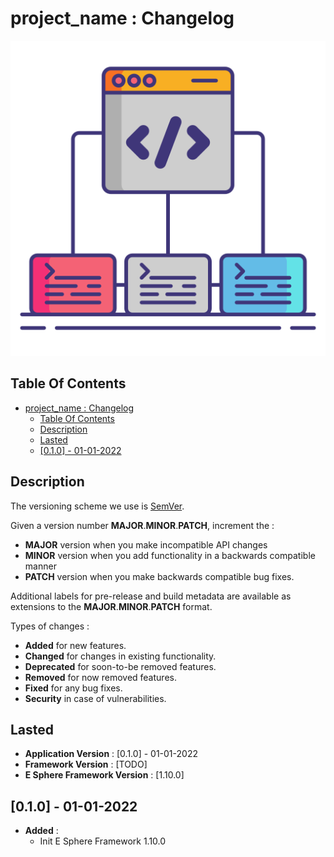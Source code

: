 # project_name : Changelog

![Icon](./icon.png)

## Table Of Contents

- [project_name : Changelog](#project_name--changelog)
  - [Table Of Contents](#table-of-contents)
  - [Description](#description)
  - [Lasted](#lasted)
  - [[0.1.0] - 01-01-2022](#010---01-01-2022)

## Description

The versioning scheme we use is [SemVer](http://semver.org/).

Given a version number **MAJOR**.**MINOR**.**PATCH**, increment the :

- **MAJOR** version when you make incompatible API changes
- **MINOR** version when you add functionality in a backwards compatible manner
- **PATCH** version when you make backwards compatible bug fixes.

Additional labels for pre-release and build metadata are available as extensions to the **MAJOR**.**MINOR**.**PATCH** format.

Types of changes :

- **Added** for new features.
- **Changed** for changes in existing functionality.
- **Deprecated** for soon-to-be removed features.
- **Removed** for now removed features.
- **Fixed** for any bug fixes.
- **Security** in case of vulnerabilities.

## Lasted

- **Application Version** : [0.1.0] - 01-01-2022
- **Framework Version** : [TODO]
- **E Sphere Framework Version** : [1.10.0]

## [0.1.0] - 01-01-2022

- **Added** :
  - Init E Sphere Framework 1.10.0
